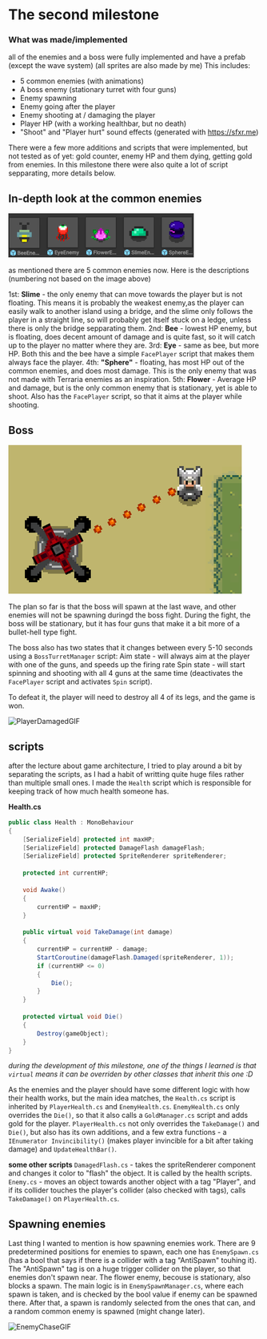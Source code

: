 # **The second milestone**

### What was made/implemented
all of the enemies and a boss were fully implemented and have a prefab (except the wave system) (all sprites are also made by me)
This includes:
- 5 common enemies (with animations)
- A boss enemy (stationary turret with four guns)
- Enemy spawning
- Enemy going after the player
- Enemy shooting at / damaging the player
- Player HP (with a working healthbar, but no death)
- "Shoot" and "Player hurt" sound effects (generated with https://sfxr.me)

There were a few more additions and scripts that were implemented, but not tested as of yet: gold counter, enemy HP and them dying, getting gold from enemies.
In this milestone there were also quite a lot of script sepparating, more details below.

## **In-depth look at the common enemies**

![Enemies](../Images%20and%20GIFs/Enemies.png)

as mentioned there are 5 common enemies now. Here is the descriptions (numbering not based on the image above)

1st: **Slime** - the only enemy that can move towards the player but is not floating. This means it is probably the weakest enemy,as the player can easily walk to another island using a bridge,
and the slime only follows the player in a straight line, so will probably get itself stuck on a ledge, unless there is only the bridge sepparating them.
2nd: **Bee** - lowest HP enemy, but is floating, does decent amount of damage and is quite fast, so it will catch up to the player no matter where they are.
3rd: **Eye** - same as bee, but more HP. Both this and the bee have a simple `FacePlayer` script that makes them always face the player.
4th: **"Sphere"** - floating, has most HP out of the common enemies, and does most damage. This is the only enemy that was not made with Terraria enemies as an inspiration.
5th: **Flower** - Average HP and damage, but is the only common enemy that is stationary, yet is able to shoot. Also has the `FacePlayer` script, so that it aims at the player while shooting.

## **Boss**

![BossGIF](../Images%20and%20GIFs/Boss.gif)

The plan so far is that the boss will spawn at the last wave, and other enemies will not be spawning duringd the boss fight.
During the fight, the boss will be stationary, but it has four guns that make it a bit more of a bullet-hell type fight.

The boss also has two states that it changes between every 5-10 seconds using a `BossTurretManager` script:
Aim state - will always aim at the player with one of the guns, and speeds up the firing rate
Spin state - will start spinning and shooting with all 4 guns at the same time  (deactivates the `FacePlayer` script and activates `Spin` script).

To defeat it, the player will need to destroy all 4 of its legs, and the game is won.

![PlayerDamagedGIF](../Images%20and%20GIFs/PlayerDamaged.gif)

## **scripts**

after the lecture about game architecture, I tried to play around a bit by separating the scripts, as I had a habit of writting quite huge files rather than multiple small ones.
I made the `Health` script which is responsible for keeping track of how much health someone has. 

**Health.cs**

```csharp
public class Health : MonoBehaviour
{
    [SerializeField] protected int maxHP;
    [SerializeField] protected DamageFlash damageFlash;
    [SerializeField] protected SpriteRenderer spriteRenderer;

    protected int currentHP;

    void Awake()
    {
        currentHP = maxHP;
    }

    public virtual void TakeDamage(int damage)
    {
        currentHP = currentHP - damage;
        StartCoroutine(damageFlash.Damaged(spriteRenderer, 1));
        if (currentHP <= 0)
        {
            Die();
        }
    }

    protected virtual void Die()
    {
        Destroy(gameObject);
    }
}
```

*during the development of this milestone, one of the things I learned is that `virtual` means it can be overriden by other classes that inherit this one :D*

As the enemies and the player should have some different logic with how their health works, but the main idea matches, the `Health.cs` script is inherited by `PlayerHealth.cs` and `EnemyHealth.cs`.
`EnemyHealth.cs` only overrides the `Die()`, so that it also calls a `GoldManager.cs` script and adds gold for the player.
`PlayerHealth.cs` not only overrides the `TakeDamage()` and `Die()`, but also has its own additions, and a few extra functions - a `IEnumerator Invincibility()` (makes player invincible for a bit after taking damage) and `UpdateHealthBar()`.

**some other scripts**
`DamagedFlash.cs` - takes the spriteRenderer component and changes it color to "flash" the object. It is called by the health scripts.
`Enemy.cs` - moves an object towards another object with a tag "Player", and if its collider touches the player's collider (also checked with tags), calls `TakeDamage()` on `PlayerHealth.cs`.

## **Spawning enemies**

Last thing I wanted to mention is how spawning enemies work. There are 9 predetermined positions for enemies to spawn, each one has `EnemySpawn.cs` (has a bool that says if there is a collider with a tag "AntiSpawn" touhing it).
The "AntiSpawn" tag is on a huge trigger collider on the player, so that enemies don't spawn near. The flower enemy, becouse is stationary, also blocks a spawn.
The main logic is in `EnemySpawnManager.cs`, where each spawn is taken, and is checked by the bool value if enemy can be spawned there. After that, a spawn is randomly selected from the ones that can, and a random common enemy is spawned (might change later).

![EnemyChaseGIF](../Images%20and%20GIFs/EnemyChase.gif)
